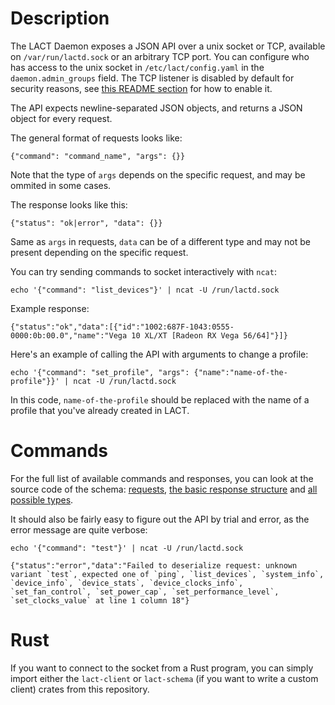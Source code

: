 # Description

The LACT Daemon exposes a JSON API over a unix socket or TCP, available on `/var/run/lactd.sock` or an arbitrary TCP port. You can configure who has access to the unix socket in `/etc/lact/config.yaml` in the `daemon.admin_groups` field. The TCP listener is disabled by default for security reasons, see [this README section](../README.md#remote-management) for how to enable it.

The API expects newline-separated JSON objects, and returns a JSON object for every request.

The general format of requests looks like:
```
{"command": "command_name", "args": {}}
```
Note that the type of `args` depends on the specific request, and may be ommited in some cases.

The response looks like this:
```
{"status": "ok|error", "data": {}}
```
Same as `args` in requests, `data` can be of a different type and may not be present depending on the specific request.

You can try sending commands to socket interactively with `ncat`:
```
echo '{"command": "list_devices"}' | ncat -U /run/lactd.sock
```
Example response:
```
{"status":"ok","data":[{"id":"1002:687F-1043:0555-0000:0b:00.0","name":"Vega 10 XL/XT [Radeon RX Vega 56/64]"}]}
```

Here's an example of calling the API with arguments to change a profile:
```
echo '{"command": "set_profile", "args": {"name":"name-of-the-profile"}}' | ncat -U /run/lactd.sock
```
In this code, `name-of-the-profile` should be replaced with the name of a profile that you've already created in LACT.


# Commands

For the full list of available commands and responses, you can look at the source code of the schema: [requests](lact-schema/src/request.rs), [the basic response structure](lact-schema/src/response.rs) and [all possible types](lact-schema/src/lib.rs).

It should also be fairly easy to figure out the API by trial and error, as the error message are quite verbose:

```
echo '{"command": "test"}' | ncat -U /run/lactd.sock

{"status":"error","data":"Failed to deserialize request: unknown variant `test`, expected one of `ping`, `list_devices`, `system_info`, `device_info`, `device_stats`, `device_clocks_info`, `set_fan_control`, `set_power_cap`, `set_performance_level`, `set_clocks_value` at line 1 column 18"}
```

# Rust

If you want to connect to the socket from a Rust program, you can simply import either the `lact-client` or `lact-schema` (if you want to write a custom client) crates from this repository.